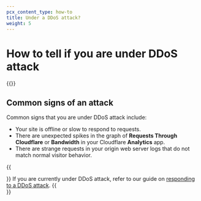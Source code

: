 ```yaml
---
pcx_content_type: how-to
title: Under a DDoS attack?
weight: 5
---
```


# How to tell if you are under DDoS attack

{{<render file="_ddos-definition-and-diagram.md" productFolder="learning-paths">}}

## Common signs of an attack

Common signs that you are under DDoS attack include:

-   Your site is offline or slow to respond to requests.
-   There are unexpected spikes in the graph of **Requests Through Cloudflare** or **Bandwidth** in your Cloudflare **Analytics** app.
-   There are strange requests in your origin web server logs that do not match normal visitor behavior.

{{<Aside type="note">}}
If you are currently under DDoS attack, refer to our guide on
[responding to a DDoS
attack](/ddos-protection/best-practices/respond-to-ddos-attacks/).
{{</Aside>}}
